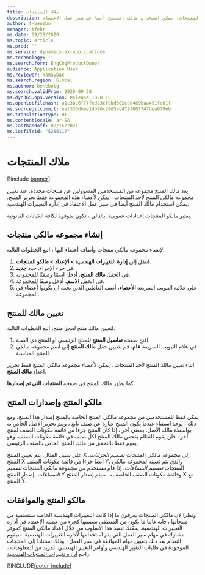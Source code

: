 ```yaml
---
title: ملاك المنتجات
description: يوفر هذا الموضوع معلومات حول مالكو المنتج. يعد مالك المنتج مجموعه من المستخدمين المسؤولين عن منتجات محدده. يمكن لأعضاء المجموعة فقط تحرير هذه المنتجات. يمكن استخدام مالك المنتج أيضا في سير عمل الاعتماد.
author: t-benebo
manager: tfehr
ms.date: 09/28/2020
ms.topic: article
ms.prod: ''
ms.service: dynamics-ax-applications
ms.technology: ''
ms.search.form: EngChgProductOwner
audience: Application User
ms.reviewer: kamaybac
ms.search.region: Global
ms.author: benebotg
ms.search.validFrom: 2020-09-28
ms.dyn365.ops.version: Release 10.0.15
ms.openlocfilehash: a1c3bc6f77fed83cfbbd502cdd469baa491fd81f
ms.sourcegitcommit: eaf330dbee1db96c20d5ac479f007747bea079eb
ms.translationtype: HT
ms.contentlocale: ar-SA
ms.lasthandoff: 02/15/2021
ms.locfileid: "5266117"
---
```

# <a name="product-owners"></a>ملاك المنتجات

[!include [banner](../includes/banner.md)]

يعد مالك المنتج مجموعه من المستخدمين المسؤولين عن منتجات محدده. عند تعيين مجموعه مالكي المنتج لأحد المنتجات ، يمكن لأعضاء هذه المجموعة فقط تحرير المنتج. يمكن استخدام مالك المنتج أيضا في سير عمل الاعتماد في إدارة التغييرات الهندسية.

يعتبر مالكو المنتجات إعدادات عمومية. بالتالي ، تكون متوفرة لكافة الكيانات القانونية.

## <a name="create-a-product-owner-group"></a>إنشاء مجموعه مالكي منتجات

لإنشاء مجموعه مالكي منتجات وأضافه أعضاء اليها ، اتبع الخطوات التالية.

1. انتقل إلى **إدارة التغييرات الهندسية \> الإعداد \> مالكو المنتجات**.
2. في جزء الإجراء، حدد **جديد**.
3. في الحقل **مالك المنتج**، أدخل اسمًا وصفيًا للمجموعة.
4. في الحقل **الاسم**، أدخل وصفًا للمجموعة.
5. علي علامة التبويب السريعة **الأعضاء**، أضف العاملين الذين يجب ان يكونوا أعضاء في المجموعة.

## <a name="assign-a-product-owner-to-a-product"></a>تعيين مالك للمنتج

لتعيين مالك منتج لحجز منتج، اتبع الخطوات التالية.

1. افتح صفحه **تفاصيل المنتج** للمنتج الرئيسي أو المنتج ذي الصلة.
1. في علام التبويب السريعة **عام**، قم بتعيين حقل **مالك المنتج** إلى اسم مجموعه مالكي المنتج المناسبة.

اثناء تعيين مالك المنتج لأحد المنتجات ، يمكن لأعضاء مجموعه مالكي المنتج فقط تحرير اعداد **مالك المنتج**.

كما يظهر مالك المنتج في صفحه **المنتجات التي تم إصدارها**.

## <a name="product-owners-and-product-releases"></a>مالكو المنتج وإصدارات المنتج

يمكن فقط للمستخدمين من مجموعه مالكي المنتج الخاصة بالمنتج إصدار هذا المنتج. ومع ذلك ، يوجد استثناء عندما يكون المنتج عبارة عن صنف تابع ، ويتم تحرير الأصل الخاص به بواسطة مالك الأصل. بمعني آخر ، إذا كان المنتج جزءا من قائمة مكونات الصنف لمنتج آخر ، فلن يقوم النظام بفحص مالك المنتج لكل صنف في قائمة مكونات الصنف. وهو يقوم فقط بالتحقق من مالك المنتج الخاص بالصنف الرئيسي.

علي سبيل المثال، يتم تعيين المنتج X إلى مجموعه مالكي المنتجات *تصميم الخزانات*. المنتج X أيضا جزءا من قائمة مكونات الصنف Y، والذي يتم تعيينه لمجموعه مالكي المنتجات *تصميم السماعات*. إذا قام مستخدم من مجموعة مالكي المنتجات *تصميم السماعات* بإصدار المنتج Y وقائمة مكونات الصنف الخاصة به، سيتم إصدار المنتج X مع المنتج Y.

## <a name="product-owners-and-approvals"></a>مالكو المنتج والموافقات

ونظرا لان مالكي المنتجات يعرفون ما إذا كانت التغييرات الهندسية الخاصة ستستفيد من منتجاتها ، فانه غالبا ما يكون من المنطقي تضمينها كجزء من عمليه الاعتماد في أداره التغييرات الهندسية. يمكنك تنفيذ هذا الأسلوب من خلال اعداد مالكي المنتج كموفر مشارك في مهام سير العمل التي يتم استخدامها لأداره التغييرات الهندسية. سيقوم النظام بعد ذلك بتعيين مهام الموافقة في سير العمل ، وذلك استنادا إلى المنتجات الموجودة في طلبات التغيير الهندسي وأوامر التغيير الهندسي. لمزيد من المعلومات ، راجع [أداره تغييرات المنتجات الهندسية](engineering-change-management.md).


[!INCLUDE[footer-include](../../includes/footer-banner.md)]